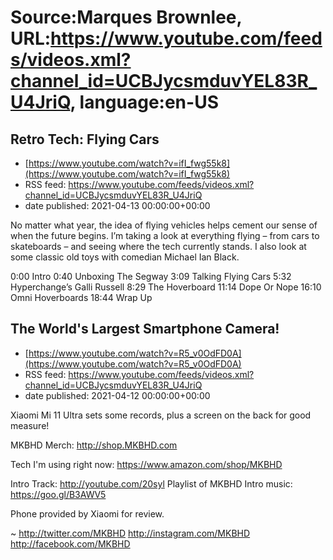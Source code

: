 # Source:Marques Brownlee, URL:https://www.youtube.com/feeds/videos.xml?channel_id=UCBJycsmduvYEL83R_U4JriQ, language:en-US

## Retro Tech: Flying Cars
 - [https://www.youtube.com/watch?v=ifI_fwg55k8](https://www.youtube.com/watch?v=ifI_fwg55k8)
 - RSS feed: https://www.youtube.com/feeds/videos.xml?channel_id=UCBJycsmduvYEL83R_U4JriQ
 - date published: 2021-04-13 00:00:00+00:00

No matter what year, the idea of flying vehicles helps cement our sense of when the future begins. I’m taking a look at everything flying – from cars to skateboards – and seeing where the tech currently stands. I also look at some classic old toys with comedian Michael Ian Black.

0:00 Intro
0:40 Unboxing The Segway
3:09 Talking Flying Cars
5:32 Hyperchange’s Galli Russell
8:29 The Hoverboard
11:14 Dope Or Nope
16:10 Omni Hoverboards
18:44 Wrap Up

## The World's Largest Smartphone Camera!
 - [https://www.youtube.com/watch?v=R5_v0OdFD0A](https://www.youtube.com/watch?v=R5_v0OdFD0A)
 - RSS feed: https://www.youtube.com/feeds/videos.xml?channel_id=UCBJycsmduvYEL83R_U4JriQ
 - date published: 2021-04-12 00:00:00+00:00

Xiaomi Mi 11 Ultra sets some records, plus a screen on the back for good measure!

MKBHD Merch: http://shop.MKBHD.com

Tech I'm using right now: https://www.amazon.com/shop/MKBHD

Intro Track: http://youtube.com/20syl
Playlist of MKBHD Intro music: https://goo.gl/B3AWV5

Phone provided by Xiaomi for review.

~
http://twitter.com/MKBHD
http://instagram.com/MKBHD
http://facebook.com/MKBHD

